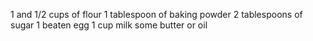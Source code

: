 1 and 1/2 cups of flour
1 tablespoon of baking powder
2 tablespoons of sugar 
1 beaten egg
1 cup milk
some butter or oil